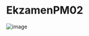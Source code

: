 # EkzamenPM02
![image](https://user-images.githubusercontent.com/90445300/154038675-7da0a38f-c6c2-4c3a-800d-c3ebaf2bf5b7.png)
